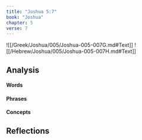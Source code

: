 ```yaml
---
title: "Joshua 5:7"
book: "Joshua"
chapter: 5
verse: 7
---
```

![[/Greek/Joshua/005/Joshua-005-007G.md#Text]]
![[/Hebrew/Joshua/005/Joshua-005-007H.md#Text]]

## Analysis

#### Words

#### Phrases

#### Concepts

## Reflections
